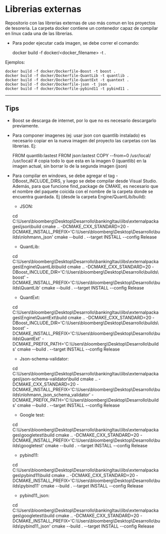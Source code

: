 # Librerias externas #

Repositorio con las librerias externas de uso más comun en los proyectos de tesoreria. La carpeta docker contiene un contenedor capaz de compilar en linux cada una de las librerias.
- Para poder ejecutar cada imagen, se debe correr el comando:

    docker build -f docker/<docker_filename> -t <tagname> .

Ejemplos:

    docker build -f docker/Dockerfile-Boost -t boost .
    docker build -f docker/Dockerfile-QuantLib -t quantlib .
    docker build -f docker/Dockerfile-QuantExt -t quantext .
    docker build -f docker/Dockerfile-json -t json .
    docker build -f docker/Dockerfile-pybind11 -t pybind11 .


***

## Tips ##

- Boost se descarga de internet, por lo que no es necesario descargarlo previamente.
- Para componer imagenes (ej: usar json con quantlib instalado) es necesario copiar en la nueva imagen del proyecto las carpetas con las librerias. Ej:
  
    FROM quantlib:lastest
    FROM json:lastest
    COPY --from=0 /usr/local/ /usr/local/ # copia todo lo que esta en la imagen 0 (quantlib) en la imagen actual, sin borrar lo de la segunda imagen (json)

- Para compilar en windows, se debe agregar el tag -DBoost_INCLUDE_DIRS, y luego se debe compilar desde Visual Studio. Además, para que funcione find_package de CMAKE, es necesario que el nombre del paquete coicida con el nombre de la carpeta donde se encuentra guardada. Ej (desde la carpeta Engine/QuantLib/build):
  
  - JSON:
  
  cd C:\Users\bloomberg\Desktop\Desarrollo\bankingItau\libs\externalpackages\json\build
  cmake .. -DCMAKE_CXX_STANDARD=20 -DCMAKE_INSTALL_PREFIX='C:\Users\bloomberg\Desktop\Desarrollo\builds\nlohmann_json'
  cmake --build . --target INSTALL --config Release

  - QuantLib:
  
  cd C:\Users\bloomberg\Desktop\Desarrollo\bankingItau\libs\externalpackages\Engine\QuantLib\build
  cmake .. -DCMAKE_CXX_STANDARD=20 -DBoost_INCLUDE_DIR='C:\Users\bloomberg\Desktop\Desarrollo\builds\boost' -DCMAKE_INSTALL_PREFIX='C:\Users\bloomberg\Desktop\Desarrollo\builds\QuantLib'
  cmake --build . --target INSTALL --config Release

  - QuantExt:
  
  cd C:\Users\bloomberg\Desktop\Desarrollo\bankingItau\libs\externalpackages\Engine\QuantExt\build
  cmake .. -DCMAKE_CXX_STANDARD=20 -DBoost_INCLUDE_DIR='C:\Users\bloomberg\Desktop\Desarrollo\builds\boost' -DCMAKE_INSTALL_PREFIX='C:\Users\bloomberg\Desktop\Desarrollo\builds\QuantExt' -DCMAKE_PREFIX_PATH='C:\Users\bloomberg\Desktop\Desarrollo\builds'
  cmake --build . --target INSTALL --config Release

  - Json-schema-validator:
   
  cd C:\Users\bloomberg\Desktop\Desarrollo\bankingItau\libs\externalpackages\json-schema-validator\build
  cmake .. -DCMAKE_CXX_STANDARD=20 -DCMAKE_INSTALL_PREFIX='C:\Users\bloomberg\Desktop\Desarrollo\builds\nlohmann_json_schema_validator' -DCMAKE_PREFIX_PATH='C:\Users\bloomberg\Desktop\Desarrollo\builds'
  cmake --build . --target INSTALL --config Release

  - Google test:
  
  cd C:\Users\bloomberg\Desktop\Desarrollo\bankingItau\libs\externalpackages\googletest\build
  cmake .. -DCMAKE_CXX_STANDARD=20 -DCMAKE_INSTALL_PREFIX='C:\Users\bloomberg\Desktop\Desarrollo\builds\googletest'
  cmake --build . --target INSTALL --config Release

  - pybind11:
  
  cd C:\Users\bloomberg\Desktop\Desarrollo\bankingItau\libs\externalpackages\pybind11\build
  cmake .. -DCMAKE_CXX_STANDARD=20 -DCMAKE_INSTALL_PREFIX='C:\Users\bloomberg\Desktop\Desarrollo\builds\pybind11'
  cmake --build . --target INSTALL --config Release

  - pybind11_json:
  
  cd C:\Users\bloomberg\Desktop\Desarrollo\bankingItau\libs\externalpackages\googletest\build
  cmake .. -DCMAKE_CXX_STANDARD=20 -DCMAKE_INSTALL_PREFIX='C:\Users\bloomberg\Desktop\Desarrollo\builds\pybind11_json'
  cmake --build . --target INSTALL --config Release